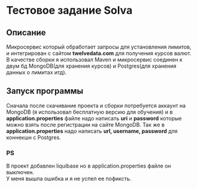 # Тестовое задание Solva

## Описание 
Микросервис который обработает запросы для установления лимитов, и
интегрирован с сайтом **twelvedata.com** для получения курсов валют. В качестве сборки
я использовал Maven и микросервис соединен к двум бд MongoDB(для хранения курсов) и 
Postgres(для хранения данных о лимитах итд).

## Запуск программы
Сначала после скачивание проекта и сборки потребуется аккаунт на MongoDB (я использовал 
бесплатную версию для обучения) и в **application.properties** файле надо
написать **uri** и **password** которые можно взять после регистрации на сайте MongoDB.
Так же в **application.properties** надо написать **url, username, password** для коннекшн с
Postgres. 

### PS
В проект добавлен liquibase но в application.properties файле он выключен.<br>
У меня вышла ошибка и я не успел ее пофиксть. 
